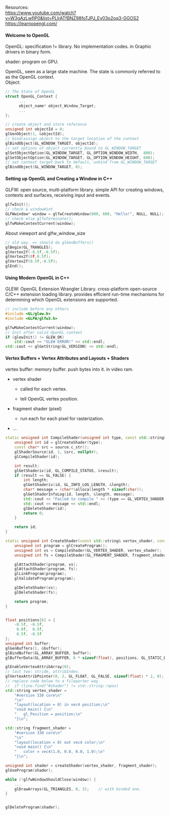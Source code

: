 Resources:  
https://www.youtube.com/watch?v=W3gAzLwfIP0&list=PLlrATfBNZ98foTJPJ_Ev03o2oq3-GGOS2  
https://learnopengl.com/

#### Welcome to OpenGL

OpenGL: specification != library. No implementation codes. in Graphic drivers in binary form.

shader: program on GPU.

OpenGL, seen as a large state machine. The state is commonly referred to as the OpenGL context.   
Object: 

```cpp
// The State of OpenGL
struct OpenGL_Context {
      ...
      object_name* object_Window_Target;
      ...      
};

// create object and store reference
unsigned int objectId = 0;
glGenObject(1, &objectId);
// bind/assign object to the target location of the context
glBindObject(GL_WINDOW_TARGET, objectId);
// set options of object currently bound to GL_WINDOW_TARGET
glSetObjectOption(GL_WINDOW_TARGET, GL_OPTION_WINDOW_WIDTH,  800);
glSetObjectOption(GL_WINDOW_TARGET, GL_OPTION_WINDOW_HEIGHT, 600);
// set context target back to default, unbind from GL_WINDOW_TARGET
glBindObject(GL_WINDOW_TARGET, 0);
```

#### Setting up OpenGL and Creating a Window in C++

GLFW: open source, multi-platform library. simple API for creating windows, contexts and surfaces, receiving input and events.

```cpp
glfwInit();
// check & windowHint
GLFWwindow* window = glfwCreateWindow(800, 600, "Hello!", NULL, NULL);
// check else glfwTerminate();
glfwMakeContextCurrent(window);
```

About viewport and glfw_window_size

```cpp
// old way. => should do glGenBuffers()
glBegin(GL_TRANGLES);
glVertex2f(-0.5f,-0.5f);
glVertex2f(0f,0.5f);
glVertex2f(0.5f,-0.5f);
glEnd();
```

#### Using Modern OpenGL in C++

GLEW: OpenGL Extension Wrangler Library. cross-platform open-source C/C++ extension loading library. provides efficient run-time mechanisms for determining which OpenGL extensions are supported. 

```cpp
// include before any others
#include <GL/glew.h>
#include <GLFW/glfw3.h>

glfwMakeContextCurrent(window);
// Init after valid OpenGL context
if (glewInit() != GLEW_OK)
    std::cout << "GLEW ERROR!" << std::endl;
std::cout << glGetString(GL_VERSION) << std::endl;
```

#### Vertex Buffers + Vertex Attributes and Layouts + Shaders

vertex buffer: memory buffer. push bytes into it. in video ram.

- vertex shader
  
  - called for each vertex.
  
  - tell OpenGL vertex position.

- fragment shader (pixel)
  
  - run each for each pixel for rasterization.

- ...

```cpp
static unsigned int CompileShader(unsigned int type, const std::string& source) {
    unsigned int id = glCreateShader(type);
    const char* src = source.c_str();
    glShaderSource(id, 1, &src, nullptr);
    glCompileShader(id);

    int result;
    glGetShaderiv(id, GL_COMPILE_STATUS, &result);
    if (result == GL_FALSE) {
        int length;
        glGetShaderiv(id, GL_INFO_LOG_LENGTH, &length);
        char* message = (char*)alloca(length * sizeof(char));
        glGetShaderInfoLog(id, length, &length, message);
        std::cout << "Failed to compile " << (type == GL_VERTEX_SHADER ? "vertex" : "fragment") << std::endl;
        std::cout << message << std::endl;
        glDeleteShader(id);
        return 0;
    }

    return id;
}

static unsigned int CreateShader(const std::string& vertex_shader, const std::string& fragment_shader) {
    unsigned int program = glCreateProgram();
    unsigned int vs = CompileShader(GL_VERTEX_SHADER, vertex_shader);
    unsigned int fs = CompileShader(GL_FRAGMENT_SHADER, fragment_shader);

    glAttachShader(program, vs);
    glAttachShader(program, fs);
    glLinkProgram(program);
    glValidateProgram(program);

    glDeleteShader(vs);
    glDeleteShader(fs);

    return program;
}


float positions[6] = {
    -0.5f, -0.5f,
     0.0f,  0.5f,
     0.5f, -0.5f
};
unsigned int buffer;
glGenBuffers(1, &buffer);
glBindBuffer(GL_ARRAY_BUFFER, buffer);
glBufferData(GL_ARRAY_BUFFER, 6 * sizeof(float), positions, GL_STATIC_DRAW);

glEnableVertexAttribArray(0);
// last two: stride, attribIndex.
glVertexAttribPointer(0, 2, GL_FLOAT, GL_FALSE, sizeof(float) * 2, 0);
// replace code below to a fileparser way.
//  if (line.find("#shader") != std::string::npos)
std::string vertex_shader = 
    "#version 330 core\n"
    "\n"
    "layout(location = 0) in vec4 position;\n"
    "void main() {\n"
    "   gl_Position = position;\n"
    "}\n";

std::string fragment_shader = 
    "#version 330 core\n"
    "\n"
    "layout(location = 0) out vec4 color;\n"
    "void main() {\n"
    "   color = vec4(1.0, 0.0, 0.0, 1.0);\n"
    "}\n";

unsigned int shader = createShader(vertex_shader, fragment_shader);
glUseProgram(shader);

while (!glfwWindowShouldClose(window)) {
    ...
    glDrawArrays(GL_TRIANGLES, 0, 3);    // with binded one.
}


glDeleteProgram(shader);
```
